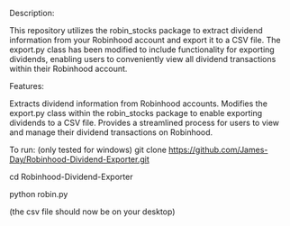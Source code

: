 Description:

This repository utilizes the robin_stocks package to extract dividend information from your Robinhood account and export it to a CSV file. The export.py class has been modified to include functionality for exporting dividends, enabling users to conveniently view all dividend transactions within their Robinhood account.

Features:

Extracts dividend information from Robinhood accounts.
Modifies the export.py class within the robin_stocks package to enable exporting dividends to a CSV file.
Provides a streamlined process for users to view and manage their dividend transactions on Robinhood.

To run: (only tested for windows)
git clone https://github.com/James-Day/Robinhood-Dividend-Exporter.git

cd Robinhood-Dividend-Exporter

python robin.py

(the csv file should now be on your desktop)

